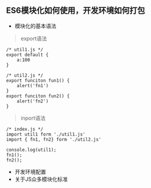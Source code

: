 ## ES6模块化如何使用，开发环境如何打包
* 模块化的基本语法
> export语法
>>
	/* util1.js */
	export default {
		a:100
	}
>>
	/* util2.js */
	export funciton fun1() {
		alert('fn1')
	}
	export funciton fun2() {
		alert('fn2')
	}

> inport语法
>>
	/* index.js */
	import util1 form './util1.js'
	import { fn1, fn2} form './util2.js'
>>	
	console.log(util1);
	fn1();
	fn2();

* 开发环境配置
* 关于JS众多模块化标准